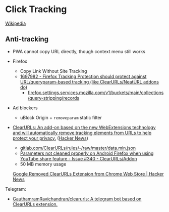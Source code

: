 # Click Tracking
[Wikipedia](https://en.wikipedia.org/wiki/Click_tracking)

## Anti-tracking
- PWA cannot copy URL directly, though context menu still works
- Firefox
  - Copy Link Without Site Tracking
  - [1697982 - Firefox Tracking Protection should protect against URL/queryparam-based tracking (like ClearURLs/NeatURL addons do)](https://bugzilla.mozilla.org/show_bug.cgi?id=1697982)
    - [firefox.settings.services.mozilla.com/v1/buckets/main/collections/query-stripping/records](https://firefox.settings.services.mozilla.com/v1/buckets/main/collections/query-stripping/records)
- Ad blockers
  - uBlock Origin + `removeparam` static filter
- [ClearURLs: An add-on based on the new WebExtensions technology and will automatically remove tracking elements from URLs to help protect your privacy.](https://github.com/ClearURLs/Addon) ([Hacker News](https://news.ycombinator.com/item?id=27047243))
  - [gitlab.com/ClearURLs/rules/-/raw/master/data.min.json](https://gitlab.com/ClearURLs/rules/-/raw/master/data.min.json)
  - [Parameters not cleaned properly on Android Firefox when using YouTube share feature - Issue #340 - ClearURLs/Addon](https://github.com/ClearURLs/Addon/issues/340)
  - 50 MB memory usage

  [Google Removed ClearURLs Extension from Chrome Web Store | Hacker News](https://news.ycombinator.com/item?id=26564638)

Telegram:
- [GauthamramRavichandran/clearurls: A telegram bot based on ClearURLs extension.](https://github.com/GauthamramRavichandran/clearurls)
